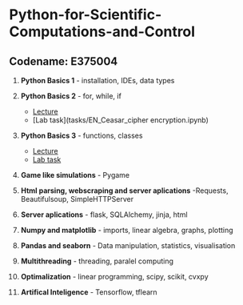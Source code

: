 # Python-for-Scientific-Computations-and-Control 
## Codename: E375004

1. **Python Basics 1** - installation, IDEs, data types

1. **Python Basics 2** - for, while, if

   - [Lecture](courses/Basics_1-program_flow_and_functions.ipynb)
   - [Lab task](tasks/EN_Ceasar_cipher encryption.ipynb)

1. **Python Basics 3** - functions, classes

   - [Lecture](courses/Basics_2-functions_and_classes.ipynb)
   - [Lab task](tasks/EN_game_simulation-rock_scissors_paper.ipynb)

1. **Game like simulations** - Pygame

1. **Html parsing, webscraping and server aplications** -Requests, Beautifulsoup, SimpleHTTPServer

1. **Server aplications** - flask, SQLAlchemy, jinja, html

1. **Numpy and matplotlib** - imports, linear algebra, graphs, plotting

1. **Pandas and seaborn** - Data manipulation, statistics, visualisation

1. **Multithreading** - threading, paralel computing

1. **Optimalization** - linear programming, scipy, scikit, cvxpy

1. **Artifical Inteligence** - Tensorflow, tflearn

